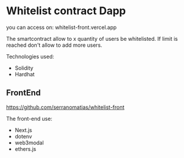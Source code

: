 # Whitelist contract Dapp

you can access on: whitelist-front.vercel.app

The smartcontract allow to x quantity of users be whitelisted.
If limit is reached don't allow to add more users.

Technologies used:
- Solidity
- Hardhat


## FrontEnd

https://github.com/serranomatias/whitelist-front

The front-end use: 
- Next.js
- dotenv
- web3modal
- ethers.js


